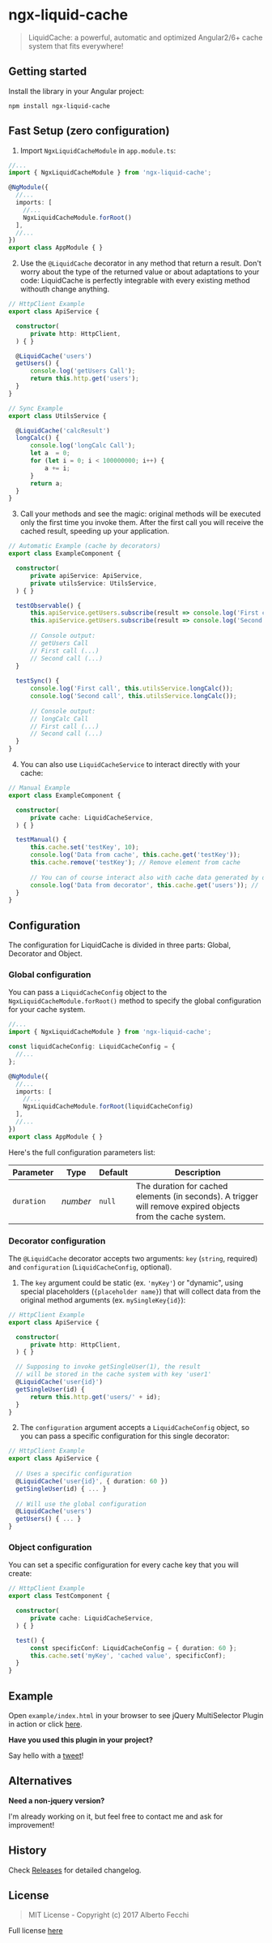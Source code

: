 # ngx-liquid-cache

> LiquidCache: a powerful, automatic and optimized Angular2/6+ cache system that fits everywhere!

## Getting started

Install the library in your Angular project:
```
npm install ngx-liquid-cache
```

## Fast Setup (zero configuration)

1. Import `NgxLiquidCacheModule` in `app.module.ts`:

```typescript
//...
import { NgxLiquidCacheModule } from 'ngx-liquid-cache';

@NgModule({
  //...
  imports: [
    //...
    NgxLiquidCacheModule.forRoot()
  ],
  //...
})
export class AppModule { }

```
2. Use the `@LiquidCache` decorator in any method that return a result. Don't worry about the type of the returned value or about adaptations to your code: LiquidCache is perfectly integrable with every existing method withouth change anything.

```typescript
// HttpClient Example
export class ApiService {

  constructor(
      private http: HttpClient,
  ) { }

  @LiquidCache('users')
  getUsers() {
      console.log('getUsers Call');
      return this.http.get('users');
  }
}

// Sync Example
export class UtilsService {

  @LiquidCache('calcResult')
  longCalc() {
      console.log('longCalc Call');
      let a  = 0;
      for (let i = 0; i < 100000000; i++) {
          a += i;
      }
      return a;
  }
}
```

3. Call your methods and see the magic: original methods will be executed only the first time you invoke them. After the first call you will receive the cached result, speeding up your application. 

```typescript
// Automatic Example (cache by decorators)
export class ExampleComponent {

  constructor(
      private apiService: ApiService,
      private utilsService: UtilsService,
  ) { }

  testObservable() {
      this.apiService.getUsers.subscribe(result => console.log('First call', result));
      this.apiService.getUsers.subscribe(result => console.log('Second call', result));
      
      // Console output:
      // getUsers Call
      // First call (...)
      // Second call (...)
  }
  
  testSync() {
      console.log('First call', this.utilsService.longCalc());
      console.log('Second call', this.utilsService.longCalc());
      
      // Console output:
      // longCalc Call
      // First call (...)
      // Second call (...)
  }
}
```

4. You can also use `LiquidCacheService` to interact directly with your cache:

```typescript
// Manual Example
export class ExampleComponent {

  constructor(
      private cache: LiquidCacheService,
  ) { }

  testManual() {
      this.cache.set('testKey', 10);
      console.log('Data from cache', this.cache.get('testKey'));
      this.cache.remove('testKey'); // Remove element from cache
      
      // You can of course interact also with cache data generated by decorators
      console.log('Data from decorator', this.cache.get('users')); // 'users' is the key used in the apiService's decorator
  }
}
```

## Configuration

The configuration for LiquidCache is divided in three parts: Global, Decorator and Object.

### Global configuration

You can pass a `LiquidCacheConfig` object to the `NgxLiquidCacheModule.forRoot()` method to specify the global configuration for your cache system.

```typescript
//...
import { NgxLiquidCacheModule } from 'ngx-liquid-cache';

const liquidCacheConfig: LiquidCacheConfig = {
  //...
};

@NgModule({
  //...
  imports: [
    //...
    NgxLiquidCacheModule.forRoot(liquidCacheConfig)
  ],
  //...
})
export class AppModule { }

```

Here's the full configuration parameters list:

Parameter			| Type				| Default		| Description
---						| ---					| ---				| ---
`duration`		| *number*		| `null`		| The duration for cached elements (in seconds). A trigger will remove expired objects from the cache system.

### Decorator configuration

The `@LiquidCache` decorator accepts two arguments: `key` (`string`, required) and `configuration` (`LiquidCacheConfig`, optional).

1. The `key` argument could be static (ex. `'myKey'`) or "dynamic", using special placeholders (`{placeholder name}`) that will collect data from the original method arguments (ex. `mySingleKey{id}`):

```typescript
// HttpClient Example
export class ApiService {

  constructor(
      private http: HttpClient,
  ) { }

  // Supposing to invoke getSingleUser(1), the result 
  // will be stored in the cache system with key 'user1'
  @LiquidCache('user{id}')
  getSingleUser(id) {
      return this.http.get('users/' + id);
  }
}
```

2. The `configuration` argument accepts a `LiquidCacheConfig` object, so you can pass a specific configuration for this single decorator:

```typescript
// HttpClient Example
export class ApiService {
  
  // Uses a specific configuration
  @LiquidCache('user{id}', { duration: 60 })
  getSingleUser(id) { ... }
  
  // Will use the global configuration
  @LiquidCache('users')
  getUsers() { ... }
}
```

### Object configuration

You can set a specific configuration for every cache key that you will create:

```typescript
// HttpClient Example
export class TestComponent {

  constructor(
      private cache: LiquidCacheService,
  ) { }

  test() {
      const specificConf: LiquidCacheConfig = { duration: 60 };
      this.cache.set('myKey', 'cached value', specificConf);
  }
}
```


## Example

Open `example/index.html` in your browser to see jQuery MultiSelector Plugin in action or click [here](http://htmlpreview.github.io/?https://github.com/luckyseven/jquery-multiselector/blob/master/example/index.html).


**Have you used this plugin in your project?**

Say hello with a [tweet](https://twitter.com/luckysevenrox)!

## Alternatives

**Need a non-jquery version?**

I'm already working on it, but feel free to contact me and ask for improvement!


## History

Check [Releases](https://github.com/luckyseven/jquery-multiselector/releases) for detailed changelog.


## License

> MIT License - Copyright (c) 2017 Alberto Fecchi

Full license [here](LICENSE)